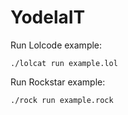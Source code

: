 # YodelaIT

Run Lolcode example:

```
./lolcat run example.lol
```

Run Rockstar example:

```
./rock run example.rock
```
